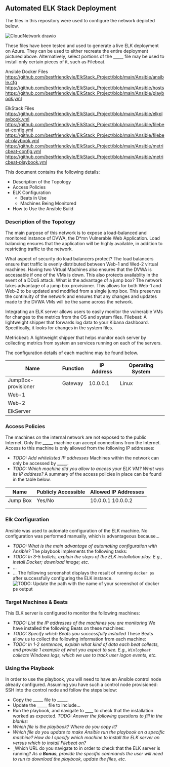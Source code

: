 ## Automated ELK Stack Deployment
The files in this repository were used to configure the network depicted below.

![CloudNetwork drawio](https://user-images.githubusercontent.com/89550625/146825868-b2752801-4712-4ae8-b983-e0b8878f41a6.png)


These files have been tested and used to generate a live ELK deployment on Azure. They can be used to either recreate the entire deployment pictured above. Alternatively, select portions of the _____ file may be used to install only certain pieces of it, such as Filebeat.

Ansible Docker Files
https://github.com/bestfriendkyle/ElkStack_Project/blob/main/Ansible/ansible.cfg
https://github.com/bestfriendkyle/ElkStack_Project/blob/main/Ansible/hosts
https://github.com/bestfriendkyle/ElkStack_Project/blob/main/Ansible/playbook.yml

ElkStack Files
https://github.com/bestfriendkyle/ElkStack_Project/blob/main/Ansible/elkplaybook.yml
https://github.com/bestfriendkyle/ElkStack_Project/blob/main/Ansible/filebeat-config.yml
https://github.com/bestfriendkyle/ElkStack_Project/blob/main/Ansible/filebeat-playbook.yml
https://github.com/bestfriendkyle/ElkStack_Project/blob/main/Ansible/metricbeat-config.yml
https://github.com/bestfriendkyle/ElkStack_Project/blob/main/Ansible/metricbeat-playbook.yml

This document contains the following details:
- Description of the Topology
- Access Policies
- ELK Configuration
  - Beats in Use
  - Machines Being Monitored
- How to Use the Ansible Build
### Description of the Topology
The main purpose of this network is to expose a load-balanced and monitored instance of DVWA, the D*mn Vulnerable Web Application.
Load balancing ensures that the application will be highly available, in addition to restricting traffic to the network.

What aspect of security do load balancers protect?
  The load balancers ensure that traffic is evenly distributed between Web-1 and Wed-2 virtual machines. Having two Virtual Machines also ensures that the DVWA is accessable if one of the VMs is down. This also protects availablity in the event of a DDoS attack.
What is the advantage of a jump box?
  The network takes advantage of a jump box provisioner. This allows for both Web-1 and Web-2 to be updated and modified from a single jump box. This preserves the continuity of the network and ensures that any changes and updates made to the DVWA VMs will be the same across the network. 
  
Integrating an ELK server allows users to easily monitor the vulnerable VMs for changes to the metrics from the OS and system files.
Filebeat: A lightweight shipper that forwards log data to your Kibana dashboard. Specifically, it looks for changes in the system files. 

Metricbeat: A lightweight shipper that helps monitor each server by collecting metrics from system an services running on each of the servers. 

The configuration details of each machine may be found below.


| Name     | Function | IP Address | Operating System |
|----------|----------|------------|------------------|
| JumpBox-provisioner | Gateway  | 10.0.0.1   | Linux            |
| Web-1   |          |            |                  |
| Web-2    |          |            |                  |
| ElkServer    |          |            |                  |
### Access Policies
The machines on the internal network are not exposed to the public Internet. 
Only the _____ machine can accept connections from the Internet. Access to this machine is only allowed from the following IP addresses:
- _TODO: Add whitelisted IP addresses_
Machines within the network can only be accessed by _____.
- _TODO: Which machine did you allow to access your ELK VM? What was its IP address?_
A summary of the access policies in place can be found in the table below.

| Name     | Publicly Accessible | Allowed IP Addresses |
|----------|---------------------|----------------------|
| Jump Box | Yes/No              | 10.0.0.1 10.0.0.2    |
|          |                     |                      |
|          |                     |                      |
### Elk Configuration
Ansible was used to automate configuration of the ELK machine. No configuration was performed manually, which is advantageous because...
- _TODO: What is the main advantage of automating configuration with Ansible?_
The playbook implements the following tasks:
- _TODO: In 3-5 bullets, explain the steps of the ELK installation play. E.g., install Docker; download image; etc._
- ...
- ...
The following screenshot displays the result of running `docker ps` after successfully configuring the ELK instance.
![TODO: Update the path with the name of your screenshot of docker ps output](Images/docker_ps_output.png)
### Target Machines & Beats
This ELK server is configured to monitor the following machines:
- _TODO: List the IP addresses of the machines you are monitoring_
We have installed the following Beats on these machines:
- _TODO: Specify which Beats you successfully installed_
These Beats allow us to collect the following information from each machine:
- _TODO: In 1-2 sentences, explain what kind of data each beat collects, and provide 1 example of what you expect to see. E.g., `Winlogbeat` collects Windows logs, which we use to track user logon events, etc._
### Using the Playbook
In order to use the playbook, you will need to have an Ansible control node already configured. Assuming you have such a control node provisioned: 
SSH into the control node and follow the steps below:
- Copy the _____ file to _____.
- Update the _____ file to include...
- Run the playbook, and navigate to ____ to check that the installation worked as expected.
_TODO: Answer the following questions to fill in the blanks:_
- _Which file is the playbook? Where do you copy it?_
- _Which file do you update to make Ansible run the playbook on a specific machine? How do I specify which machine to install the ELK server on versus which to install Filebeat on?_
- _Which URL do you navigate to in order to check that the ELK server is running?
_As a **Bonus**, provide the specific commands the user will need to run to download the playbook, update the files, etc._
